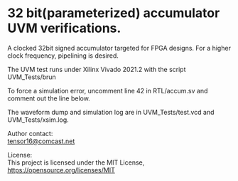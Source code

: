 # 32 bit(parameterized) accumulator UVM verifications.
A clocked 32bit signed accumulator targeted for FPGA designs. For a higher clock frequency, pipelining is desired.

The UVM test runs under Xilinx Vivado 2021.2 with the script UVM_Tests/brun

To force a simulation error, uncomment line 42 in RTL/accum.sv and comment out the line below.

The waveform dump and simulation log are in UVM_Tests/test.vcd and UVM_Tests/xsim.log.

Author contact:\
	tensor16@comcast.net

License:\
This project is licensed under the MIT License, https://opensource.org/licenses/MIT
